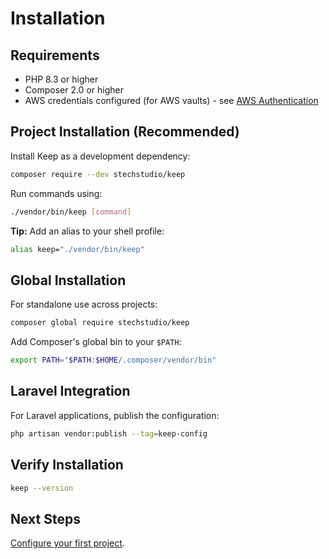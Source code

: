 # Installation

## Requirements

- PHP 8.3 or higher
- Composer 2.0 or higher
- AWS credentials configured (for AWS vaults) - see [AWS Authentication](/guide/reference/aws-authentication)

## Project Installation (Recommended)

Install Keep as a development dependency:

```bash
composer require --dev stechstudio/keep
```

Run commands using:

```bash
./vendor/bin/keep [command]
```

**Tip:** Add an alias to your shell profile:

```bash
alias keep="./vendor/bin/keep"
```

## Global Installation

For standalone use across projects:

```bash
composer global require stechstudio/keep
```

Add Composer's global bin to your `$PATH`:

```bash
export PATH="$PATH:$HOME/.composer/vendor/bin"
```

## Laravel Integration

For Laravel applications, publish the configuration:

```bash
php artisan vendor:publish --tag=keep-config
```

## Verify Installation

```bash
keep --version
```

## Next Steps

[Configure your first project](./configuration).